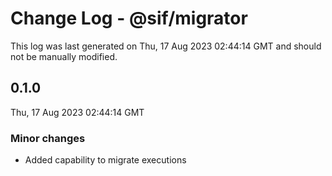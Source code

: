# Change Log - @sif/migrator

This log was last generated on Thu, 17 Aug 2023 02:44:14 GMT and should not be manually modified.

## 0.1.0
Thu, 17 Aug 2023 02:44:14 GMT

### Minor changes

- Added capability to migrate executions

